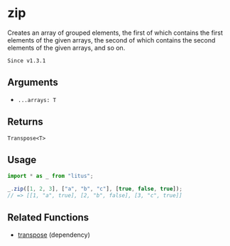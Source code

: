 # zip

Creates an array of grouped elements, the first of which contains the first
elements of the given arrays, the second of which contains the second elements
of the given arrays, and so on.

`Since v1.3.1`

## Arguments

- `...arrays: T`

## Returns

`Transpose<T>`

## Usage

```ts
import * as _ from "litus";

_.zip([1, 2, 3], ["a", "b", "c"], [true, false, true]);
// => [[1, "a", true], [2, "b", false], [3, "c", true]]
```

## Related Functions

- [transpose](transpose.md) (dependency)
